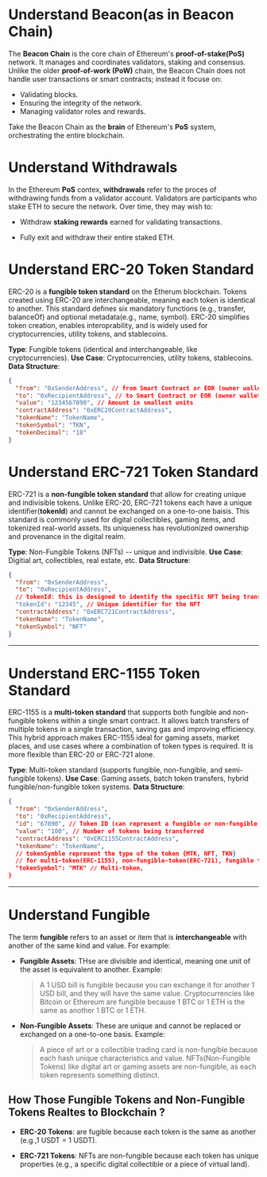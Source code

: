 # Understand Beacon(as in Beacon Chain)

The **Beacon Chain** is the core chain of Ethereum's **proof-of-stake(PoS)** network. It manages and coordinates validators, staking and consensus. Unlike the older **proof-of-work (PoW)** chain, the Beacon Chain does not handle user transactions or smart contracts; instead it focuse on:

- Validating blocks.
- Ensuring the integrity of the network.
- Managing validator roles and rewards.

Take the Beacon Chain as the **brain** of Ethereum's **PoS** system, orchestrating the entire blockchain.

# Understand Withdrawals

In the Ethereum **PoS** contex, **withdrawals** refer to the proces of withdrawing funds from a validator account. Validators are participants who stake ETH to secure the network. Over time, they may wish to:

- Withdraw **staking rewards** earned for validating transactions.

- Fully exit and withdraw their entire staked ETH. 

# Understand ERC-20 Token Standard

ERC-20 is a **fungible token standard** on the Etherum blockchain. Tokens created using ERC-20 are interchangeable, meaning each token is identical to another. This standard defines six mandatory functions (e.g., transfer, balanceOf) and optional metadata(e.g., name, symbol). ERC-20 simplifies token creation, enables interoprability, and is widely used for cryptocurrencies, utility tokens, and stablecoins.

**Type**: Fungible tokens (identical and interchangeable, like cryptocurrencies).
**Use Case**: Cryptocurrencies, utility tokens, stablecoins.
**Data Structure**:

```json
{
  "from": "0xSenderAddress", // from Smart Contract or EOR (owner wallet)
  "to": "0xRecipientAddress", // to Smart Contract or EOR (owner wallet)
  "value": "1234567890", // Amount in smallest units
  "contractAddress": "0xERC20ContractAddress",
  "tokenName": "TokenName",
  "tokenSymbol": "TKN",
  "tokenDecimal": "18"
}
```

# Understand ERC-721 Token Standard

ERC-721 is a **non-fungible token standard** that allow for creating unique and indivisible tokens. Unlike ERC-20, ERC-721 tokens each have a unique identifier(**tokenId**) and cannot be exchanged on a one-to-one baisis. This standard is commonly used for digital collectibles, gaming items, and tokenized real-world assets. Its uniqueness has revolutionized ownership and provenance in the digital realm.

**Type**: Non-Fungible Tokens (NFTs) -- unique and indivisible.
**Use Case**: Digitial art, collectibles, real estate, etc.
**Data Structure**:

```json
{
  "from": "0xSenderAddress",
  "to": "0xRecipientAddress",
  // tokenId: this is designed to identify the specific NFT being transferred.
  "tokenId": "12345", // Unique identifier for the NFT
  "contractAddress": "0xERC721ContractAddress",
  "tokenName": "TokenName",
  "tokenSymbol": "NFT"
}
```

---

# Understand ERC-1155 Token Standard

ERC-1155 is a **multi-token standard** that supports both fungible and non-fungible tokens within a single smart contract. It allows batch transfers of multiple tokens in a single transaction, saving gas and improving efficiency. This hybrid approach makes ERC-1155 ideal for gaming assets, market places, and use cases where a combination of token types is required. It is more flexible than ERC-20 or ERC-721 alone.

**Type**: Multi-token standard (supports fungible, non-fungible, and semi-fungible tokens).
**Use Case**: Gaming assets, batch token transfers, hybrid fungible/non-fungible token systems.
**Data Structure**:

```json
{
  "from": "0xSenderAddress",
  "to": "0xRecipientAddress",
  "id": "67890", // Token ID (can represent a fungible or non-fungible token)
  "value": "100", // Number of tokens being transferred
  "contractAddress": "0xERC1155ContractAddress",
  "tokenName": "TokenName",
  // tokenSymble represent the type of the token {MTK, NFT, TKN}
  // for multi-token(ERC-1155), non-fungible-token(ERC-721), fungible token(ERC-20)
  "tokenSymbol": "MTK" // Multi-token,
}
```

---

# Understand **Fungible**

The term **fungible** refers to an asset or item that is **interchangeable** with another of the same kind and value. For example:

- **Fungible Assets**: THse are divisible and identical, meaning one unit of the asset is equivalent to another.
  Example:

  > A 1 USD bill is fungible because you can exchange it for another 1 USD bill, and they will have the same value.
  > Cryptocurrencies like Bitcoin or Ethereum are fungible because 1 BTC or 1 ETH is the same as another 1 BTC or 1 ETH.

- **Non-Fungible Assets**: These are unique and cannot be replaced or exchanged on a one-to-one basis.
  Example:
  > A piece of art or a collectible trading card is non-fungible because each hash unique characteristics and value.
  > NFTs(Non-Fungible Tokens) like digital art or gaming assets are non-fungible, as each token represents something distinct.

## How Those Fungible Tokens and Non-Fungible Tokens Realtes to Blockchain ?

- **ERC-20 Tokens**: are fugible because each token is the same as another (e.g.,1 USDT = 1 USDT).

- **ERC-721 Tokens**: NFTs are non-fungible because each token has unique properties (e.g., a specific digital collectible or a piece of virtual land).
